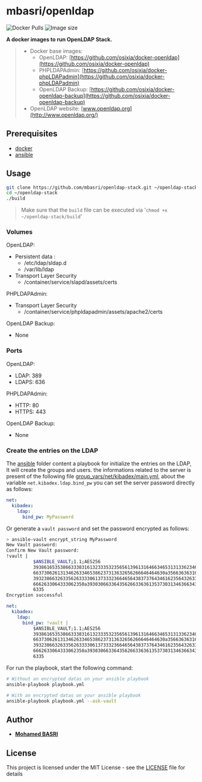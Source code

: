 # mbasri/openldap

![Docker Pulls](https://img.shields.io/docker/pulls/mbasri/openldap.svg)
![Image size](https://images.microbadger.com/badges/image/mbasri/openldap.svg)

**A docker images to run OpenLDAP Stack.**

> * Docker base images:
>   * OpenLDAP: [https://github.com/osixia/docker-openldap](https://github.com/osixia/docker-openldap)
>   * PHPLDAPAdmin: [https://github.com/osixia/docker-phpLDAPadmin](https://github.com/osixia/docker-phpLDAPadmin)
>   * OpenLDAP Backup: [https://github.com/osixia/docker-openldap-backup](https://github.com/osixia/docker-openldap-backup)
> * OpenLDAP website: [www.openldap.org](http://www.openldap.org/)

## Prerequisites

* [docker](https://www.google.com/search?q=how+to+install+docker)
* [ansible](https://www.google.com/search?q=how+to+install+ansible)

## Usage

```bash
git clone https://github.com/mbasri/openldap-stack.git ~/openldap-stack
cd ~/openldap-stack
./build
```

> Make sure that the `build` file can be executed via '`chmod +x ~/openldap-stack/build`'

### Volumes

OpenLDAP:

* Persistent data :
  * /etc/ldap/sldap.d
  * /var/lib/ldap
* Transport Layer Security
  * /container/service/slapd/assets/certs

PHPLDAPAdmin:

* Transport Layer Security
  * /container/service/phpldapadmin/assets/apache2/certs

OpenLDAP Backup:

* None

### Ports

OpenLDAP:

* LDAP: 389
* LDAPS: 636

PHPLDAPAdmin:

* HTTP: 80
* HTTPS: 443

OpenLDAP Backup:

* None

### Create the entries on the LDAP

The [ansible](./ansible) folder content a playbook for initialize the entries on the LDAP, It will create the groups and users.
the informations related to the server is present of the following file [group_vars/net/kibadex/main.yml](./ansible//group_vars/net/kibadex/main.yml), about the variable `net.kibadex.ldap.bind_pw` you can set the server password directly as follows:

```yml
net:
  kibadex:
    ldap:
      bind_pw: MyPassword
```

Or generate a `vault password` and set the password encrypted as follows:

```bash
> ansible-vault encrypt_string MyPassword
New Vault password:
Confirm New Vault password:
!vault |
          $ANSIBLE_VAULT;1.1;AES256
          39386165353866333831613233353235656139613164663465313133623461653663663332346135
          6637306261313462633465386237313632656266646464630a356636363161326262623335646639
          39323866326335626333306137333236646564383737643461623564326338663962653164386361
          6662633064333062350a393030663364356266336361353730313463663437326337393337623031
          6335
Encryption successful
```

```yml
net:
  kibadex:
    ldap:
      bind_pw: !vault |
          $ANSIBLE_VAULT;1.1;AES256
          39386165353866333831613233353235656139613164663465313133623461653663663332346135
          6637306261313462633465386237313632656266646464630a356636363161326262623335646639
          39323866326335626333306137333236646564383737643461623564326338663962653164386361
          6662633064333062350a393030663364356266336361353730313463663437326337393337623031
          6335
```

For run the playbook, start the following command:

```bash
# Without an encrypted datas on your ansible playbook
ansible-playbook playbook.yml

# With an encrypted datas on your ansible playbook
ansible-playbook playbook.yml --ask-vault
```

## Author

* [**Mohamed BASRI**](https://github.com/mbasri)

## License

This project is licensed under the MIT License - see the [LICENSE](./LICENSE) file for details
